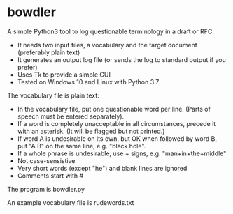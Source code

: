 # bowdler
 A simple Python3 tool to log questionable terminology in a draft or RFC.

- It needs two input files, a vocabulary and the target document (preferably plain text)
- It generates an output log file (or sends the log to standard output if you prefer)
- Uses Tk to provide a simple GUI
- Tested on Windows 10 and Linux with Python 3.7

The vocabulary file is plain text:

- In the vocabulary file, put one questionable word per line.
  (Parts of speech must be entered separately).
- If a word is completely unacceptable in all circumstances,
  precede it with an asterisk. (It will be flagged but not printed.)
- If word A is undesirable on its own, but OK when followed by word B,
  put "A B" on the same line, e.g. "black hole".
- If a whole phrase is undesirable, use + signs, e.g. "man+in+the+middle"
- Not case-sensistive
- Very short words (except "he") and blank lines are ignored
- Comments start with #

The program is bowdler.py

An example vocabulary file is rudewords.txt
